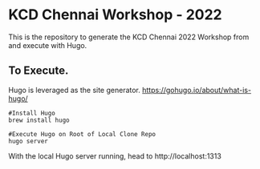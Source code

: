 # KCD Chennai Workshop - 2022

This is the repository to generate the KCD Chennai 2022 Workshop from and execute with Hugo.

## To Execute.
Hugo is leveraged as the site generator. https://gohugo.io/about/what-is-hugo/

```
#Install Hugo
brew install hugo

#Execute Hugo on Root of Local Clone Repo
hugo server
```

With the local Hugo server running, head to http://localhost:1313
